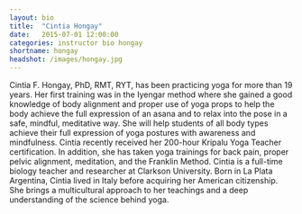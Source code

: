 ```yaml
---
layout: bio
title:  "Cintia Hongay"
date:   2015-07-01 12:00:00
categories: instructor bio hongay
shortname: hongay
headshot: /images/hongay.jpg
---
```

Cintia F. Hongay, PhD, RMT, RYT, has been practicing yoga for more than 19 years. Her first training was in the Iyengar method where she gained a good knowledge of body alignment and proper use of yoga props to help the body achieve the full expression of an asana and to relax into the pose in a safe, mindful, meditative way. She will help students of all body types achieve their full expression of yoga postures with awareness and mindfulness. Cintia recently received her 200-hour Kripalu Yoga Teacher certification. In addition, she has taken yoga trainings for back pain, proper pelvic alignment, meditation, and the Franklin Method. Cintia is a full-time biology teacher and researcher at Clarkson University. Born in La Plata Argentina, Cintia lived in Italy before acquiring her American citizenship. She brings a multicultural approach to her teachings and a deep understanding of the science behind yoga.